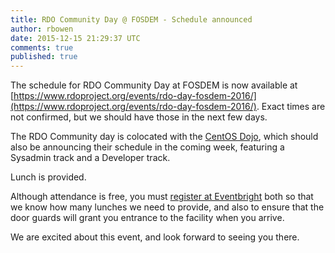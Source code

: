 ```yaml
---
title: RDO Community Day @ FOSDEM - Schedule announced
author: rbowen
date: 2015-12-15 21:29:37 UTC
comments: true
published: true
---
```


The schedule for RDO Community Day at FOSDEM is now available at [https://www.rdoproject.org/events/rdo-day-fosdem-2016/](https://www.rdoproject.org/events/rdo-day-fosdem-2016/). Exact times are not confirmed, but we should have those in the next few days.

The RDO Community day is colocated with the [CentOS Dojo](https://wiki.centos.org/Events/Dojo/Brussels2016), which should also be announcing their schedule in the coming week, featuring a Sysadmin track and a Developer track.

Lunch is provided.

Although attendance is free, you must [register at Eventbright](https://www.eventbrite.co.uk/e/centos-dojo-brussels-belgium-jan-29th-2016-tickets-19589843750) both so that we know how many lunches we need to provide, and also to ensure that the door guards will grant you entrance to the facility when you arrive.

We are excited about this event, and look forward to seeing you there.
